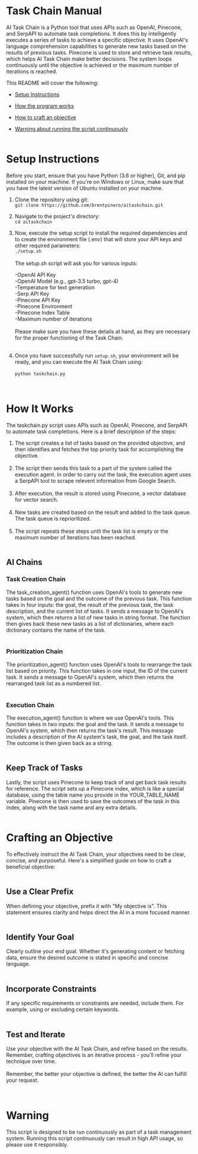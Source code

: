 # Task Chain Manual

AI Task Chain is a Python tool that uses APIs such as OpenAI, Pinecone, and SerpAPI to automate task completions. It does this by intelligently executes a series of tasks to achieve a specific objective. It uses OpenAI's language comprehension capabilities to generate new tasks based on the results of previous tasks. Pinecone is used to store and retrieve task results, which helps AI Task Chain make better decisions. The system loops continuously until the objective is achieved or the maximum number of iterations is reached.

This README will cover the following:

- [Setup Instructions](#setup_instructions)

- [How the program works](#how-it-works)

- [How to craft an objective](#creating-an-objective)

- [Warning about running the script continuously](#continous-script-warning)
  </br>
  </br>

# Setup Instructions<a name="setup_instructions"></a>

Before you start, ensure that you have Python (3.6 or higher), Git, and pip installed on your machine. If you're on Windows or Linux, make sure that you have the latest version of Ubuntu installed on your machine.

1. Clone the repository using git: </br>
   `git clone https://github.com/brentpinero/aitaskchain.git`

2. Navigate to the project's directory: </br>
   `cd aitaskchain`

3. Now, execute the setup script to install the required dependencies and to create the environment file (.env) that will store your API keys and other required parameters: </br>
   `./setup.sh`
   </br>
   </br>
   The setup.sh script will ask you for various inputs:

   -OpenAI API Key</br>
   -OpenAI Model (e.g., gpt-3.5 turbo, gpt-4)</br>
   -Temperature for text generation</br>
   -Serp API Key</br>
   -Pinecone API Key</br>
   -Pinecone Environment</br>
   -Pinecone Index Table</br>
   -Maximum number of iterations</br>
   </br>
   Please make sure you have these details at hand, as they are necessary for the proper functioning of the Task Chain.
   </br>
   </br>

4. Once you have successfully run `setup.sh`, your environment will be ready, and you can execute the AI Task Chain using:</br>
   </br>
   `python taskchain.py`

</br>

# **How It Works**<a name="how-it-works"></a>

The taskchain.py script uses APIs such as OpenAI, Pinecone, and SerpAPI to automate task completions. Here is a brief description of the steps:

1. The script creates a list of tasks based on the provided objective, and then identifies and fetches the top priority task for accomplishing the objective.
   </br>
   </br>
2. The script then sends this task to a part of the system called the execution agent. In order to carry out the task, the execution agent uses a SerpAPI tool to scrape relevent information from Google Search.
   </br>
   </br>
3. After execution, the result is stored using Pinecone, a vector database for vector search.
   </br>
   </br>
4. New tasks are created based on the result and added to the task queue. The task queue is reprioritized.
   </br>
   </br>
5. The script repeats these steps until the task list is empty or the maximum number of iterations has been reached.
   </br>
   </br>

## **AI Chains**

### **Task Creation Chain**

The task_creation_agent() function uses OpenAI's tools to generate new tasks based on the goal and the outcome of the previous task. This function takes in four inputs: the goal, the result of the previous task, the task description, and the current list of tasks. It sends a message to OpenAI's system, which then returns a list of new tasks in string format. The function then gives back these new tasks as a list of dictionaries, where each dictionary contains the name of the task.
</br>
</br>

### **Prioritization Chain**

The prioritization_agent() function uses OpenAI's tools to rearrange the task list based on priority. This function takes in one input, the ID of the current task. It sends a message to OpenAI's system, which then returns the rearranged task list as a numbered list.
</br>
</br>

### **Execution Chain**

The execution_agent() function is where we use OpenAI's tools. This function takes in two inputs: the goal and the task. It sends a message to OpenAI's system, which then returns the task's result. This message includes a description of the AI system's task, the goal, and the task itself. The outcome is then given back as a string.
</br>
</br>

## **Keep Track of Tasks**

Lastly, the script uses Pinecone to keep track of and get back task results for reference. The script sets up a Pinecone index, which is like a special database, using the table name you provide in the YOUR_TABLE_NAME variable. Pinecone is then used to save the outcomes of the task in this index, along with the task name and any extra details.
</br>
</br>

# Crafting an Objective<a name="creating-an-objective"></a>

To effectively instruct the AI Task Chain, your objectives need to be clear, concise, and purposeful. Here's a simplified guide on how to craft a beneficial objective:
</br>
</br>

## Use a Clear Prefix

When defining your objective, prefix it with "My objective is". This statement ensures clarity and helps direct the AI in a more focused manner.
</br>
</br>

## Identify Your Goal

Clearly outline your end goal. Whether it's generating content or fetching data, ensure the desired outcome is stated in specific and concise language.
</br>
</br>

## Incorporate Constraints

If any specific requirements or constraints are needed, include them. For example, using or excluding certain keywords.
</br>
</br>

## Test and Iterate

Use your objective with the AI Task Chain, and refine based on the results. Remember, crafting objectives is an iterative process - you'll refine your technique over time.
</br>
</br>
Remember, the better your objective is defined, the better the AI can fulfill your request.

</br>

# Warning<a name="continous-script-warning"></a>

This script is designed to be run continuously as part of a task management system. Running this script continuously can result in high API usage, so please use it responsibly.
